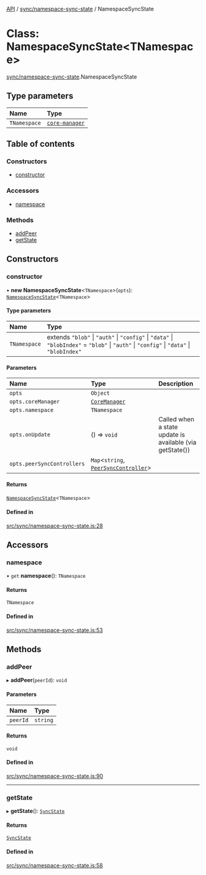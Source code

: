 [API](../README.md) / [sync/namespace-sync-state](../modules/sync_namespace_sync_state.md) / NamespaceSyncState

# Class: NamespaceSyncState\<TNamespace\>

[sync/namespace-sync-state](../modules/sync_namespace_sync_state.md).NamespaceSyncState

## Type parameters

| Name | Type |
| :------ | :------ |
| `TNamespace` | [`core-manager`](../modules/core_manager.md) |

## Table of contents

### Constructors

- [constructor](sync_namespace_sync_state.NamespaceSyncState.md#constructor)

### Accessors

- [namespace](sync_namespace_sync_state.NamespaceSyncState.md#namespace)

### Methods

- [addPeer](sync_namespace_sync_state.NamespaceSyncState.md#addpeer)
- [getState](sync_namespace_sync_state.NamespaceSyncState.md#getstate)

## Constructors

### constructor

• **new NamespaceSyncState**\<`TNamespace`\>(`opts`): [`NamespaceSyncState`](sync_namespace_sync_state.NamespaceSyncState.md)\<`TNamespace`\>

#### Type parameters

| Name | Type |
| :------ | :------ |
| `TNamespace` | extends ``"blob"`` \| ``"auth"`` \| ``"config"`` \| ``"data"`` \| ``"blobIndex"`` = ``"blob"`` \| ``"auth"`` \| ``"config"`` \| ``"data"`` \| ``"blobIndex"`` |

#### Parameters

| Name | Type | Description |
| :------ | :------ | :------ |
| `opts` | `Object` |  |
| `opts.coreManager` | [`CoreManager`](core_manager.CoreManager.md) |  |
| `opts.namespace` | `TNamespace` |  |
| `opts.onUpdate` | () => `void` | Called when a state update is available (via getState()) |
| `opts.peerSyncControllers` | `Map`\<`string`, [`PeerSyncController`](sync_peer_sync_controller.PeerSyncController.md)\> |  |

#### Returns

[`NamespaceSyncState`](sync_namespace_sync_state.NamespaceSyncState.md)\<`TNamespace`\>

#### Defined in

[src/sync/namespace-sync-state.js:28](https://github.com/digidem/mapeo-core-next/blob/53dc843a45bb963f7a880f5f7973107d5b1fb99c/src/sync/namespace-sync-state.js#L28)

## Accessors

### namespace

• `get` **namespace**(): `TNamespace`

#### Returns

`TNamespace`

#### Defined in

[src/sync/namespace-sync-state.js:53](https://github.com/digidem/mapeo-core-next/blob/53dc843a45bb963f7a880f5f7973107d5b1fb99c/src/sync/namespace-sync-state.js#L53)

## Methods

### addPeer

▸ **addPeer**(`peerId`): `void`

#### Parameters

| Name | Type |
| :------ | :------ |
| `peerId` | `string` |

#### Returns

`void`

#### Defined in

[src/sync/namespace-sync-state.js:90](https://github.com/digidem/mapeo-core-next/blob/53dc843a45bb963f7a880f5f7973107d5b1fb99c/src/sync/namespace-sync-state.js#L90)

___

### getState

▸ **getState**(): [`SyncState`](../modules/sync_namespace_sync_state.md#syncstate)

#### Returns

[`SyncState`](../modules/sync_namespace_sync_state.md#syncstate)

#### Defined in

[src/sync/namespace-sync-state.js:58](https://github.com/digidem/mapeo-core-next/blob/53dc843a45bb963f7a880f5f7973107d5b1fb99c/src/sync/namespace-sync-state.js#L58)

